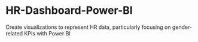 # HR-Dashboard-Power-BI
Create visualizations to represent HR data, particularly focusing on gender-related KPIs with Power BI

